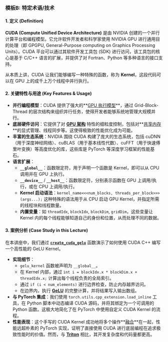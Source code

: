 ### 模板B: 特定术语/技术

#### 1. 定义 (Definition)
**CUDA (Compute Unified Device Architecture)** 是由 NVIDIA 创建的一个并行计算平台和编程模型。它允许软件开发者和科学家使用 NVIDIA GPU 进行通用目的处理（即 GPGPU, General-Purpose computing on Graphics Processing Units）。CUDA 平台可以通过其软件开发工具包 (SDK) 进行访问，该工具包的核心是基于 C/C++ 语言的扩展，并提供了对 Fortran、Python 等多种语言的接口支持。

从本质上讲，CUDA 让我们能够编写一种特殊的函数，称为 **Kernel**，这段代码可以在 GPU 上的成千上万个线程中并行执行。

#### 2. 关键特性与用途 (Key Features & Usage)
*   **并行编程模型**：CUDA 提供了强大的**[GPU 执行模型](./Lecture6-GPU-Execution-Model.md)**，通过 Grid-Block-Thread 的层次结构来组织并行任务，使得开发者能够系统地管理大规模并行。
*   **底层硬件访问**：它提供了对 **[GPU 架构](./Lecture6-GPU-Architecture.md)** 特性的细粒度控制，包括对**[共享内存](./Lecture6-Shared-Memory.md)**的显式管理、线程同步等。这使得极致的性能优化成为可能。
*   **丰富的生态系统**：NVIDIA 围绕 CUDA 构建了庞大的生态系统，包括 cuDNN（用于深度神经网络）、cuBLAS（用于基本线性代数）、cuFFT（用于快速傅里叶变换）等高度优化的库，这些库是 PyTorch 等深度学习框架的性能基石。
*   **语言扩展**：
    *   **`__global__`**：函数限定符，用于声明一个函数是 Kernel，即可以从 CPU 调用并在 GPU 上执行。
    *   **`__device__`** / **`__host__`**：函数限定符，分别表示函数在 GPU 上调用/执行，或在 CPU 上调用/执行。
    *   **Kernel 启动语法**：`kernel_name<<<num_blocks, threads_per_block>>>(args...);` 这种特殊的语法用于从 CPU 启动 GPU Kernel，并指定所需的线程块和线程数量。
    *   **内置变量**：如 `threadIdx`, `blockIdx`, `blockDim`, `gridDim`，这些变量让 Kernel 内的每个线程能够知道自己的身份和位置，从而处理不同的数据。

#### 3. 案例分析 (Case Study in this Lecture)
在本讲座中，我们通过 **[`create_cuda_gelu`](./Lecture6-Code-create_cuda_gelu.md)** 函数演示了如何使用 CUDA C++ 编写一个高性能的 GeLU Kernel。

*   **实现细节**：
    *   `gelu_kernel` 函数被声明为 `__global__`。
    *   在 Kernel 内部，通过 `int i = blockIdx.x * blockDim.x + threadIdx.x;` 计算出每个线程负责的全局索引。
    *   通过 `if (i < num_elements)` 进行边界检查，防止内存越界访问。
    *   在边界内，执行 **[GeLU](./Lecture6-GeLU.md)** 的完整计算，并将结果写入输出数组。
*   **与 PyTorch 集成**：我们使用 `torch.utils.cpp_extension.load_inline` 工具，在 Python 脚本中动态编译 CUDA 源码，并将其绑定为一个可调用的 Python 函数。这极大地简化了在 PyTorch 中使用自定义 CUDA Kernel 的流程。
*   **性能表现**：这个手写的 CUDA Kernel 成功地将多个操作**[融合](./Lecture6-Kernel-Fusion.md)**在一起，性能远超朴素的 PyTorch 实现，证明了直接使用 CUDA 进行底层编程在追求极致性能时的价值。然而，与 **[Triton](./Lecture6-Triton.md)** 相比，其开发复杂度和代码量都更高。